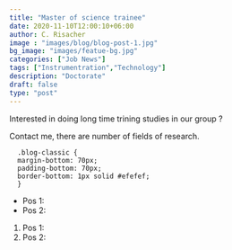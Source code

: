 ```yaml
---
title: "Master of science trainee"
date: 2020-11-10T12:00:10+06:00
author: C. Risacher
image : "images/blog/blog-post-1.jpg"
bg_image: "images/featue-bg.jpg"
categories: ["Job News"]
tags: ["Instrumentration","Technology"]
description: "Doctorate"
draft: false
type: "post"
---
```



Interested in doing long time trining studies in our group ? 

Contact me, there are number of fields of research. 

```
  .blog-classic {
  margin-bottom: 70px;
  padding-bottom: 70px;
  border-bottom: 1px solid #efefef;
  }
```


* Pos 1: 
* Pos 2: 

1. Pos 1: 
2. Pos 2: 